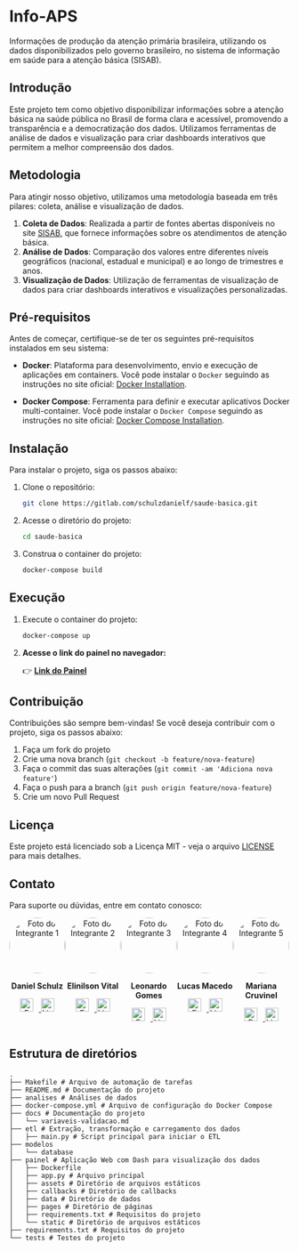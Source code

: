 # Info-APS
Informações de produção da atenção primária brasileira, utilizando os dados disponibilizados pelo governo brasileiro, no sistema de informação em saúde para a atenção básica (SISAB).

## Introdução

Este projeto tem como objetivo disponibilizar informações sobre a atenção básica na saúde pública no Brasil de forma clara e acessível, promovendo a transparência e a democratização dos dados. Utilizamos ferramentas de análise de dados e visualização para criar dashboards interativos que permitem a melhor compreensão dos dados.


## Metodologia
Para atingir nosso objetivo, utilizamos uma metodologia baseada em três pilares: coleta, análise e visualização de dados.

1. **Coleta de Dados**: Realizada a partir de fontes abertas disponíveis no site [SISAB](https://sisab.saude.gov.br/), que fornece informações sobre os atendimentos de atenção básica.
2. **Análise de Dados**: Comparação dos valores entre diferentes níveis geográficos (nacional, estadual e municipal) e ao longo de trimestres e anos.
3. **Visualização de Dados**: Utilização de ferramentas de visualização de dados para criar dashboards interativos e visualizações personalizadas.


## Pré-requisitos
Antes de começar, certifique-se de ter os seguintes pré-requisitos instalados em seu sistema:

- **Docker**: Plataforma para desenvolvimento, envio e execução de aplicações em containers. Você pode instalar o `Docker` seguindo as instruções no site oficial: [Docker Installation](https://docs.docker.com/get-docker/).

- **Docker Compose**: Ferramenta para definir e executar aplicativos Docker multi-container. Você pode instalar o `Docker Compose` seguindo as instruções no site oficial: [Docker Compose Installation](https://docs.docker.com/compose/install/).

## Instalação

Para instalar o projeto, siga os passos abaixo:

1. Clone o repositório:
   ```sh
   git clone https://gitlab.com/schulzdanielf/saude-basica.git
    ```

2. Acesse o diretório do projeto:
    ```sh
    cd saude-basica
    ```

3. Construa o container do projeto:
    ```sh
    docker-compose build
    ```

## Execução

1. Execute o container do projeto:
    ```sh
    docker-compose up
    ```

2. **Acesse o link do painel no navegador:**

    👉 [**Link do Painel**](http://localhost:8000)
    
## Contribuição

Contribuições são sempre bem-vindas! Se você deseja contribuir com o projeto, siga os passos abaixo:

1. Faça um fork do projeto
2. Crie uma nova branch (`git checkout -b feature/nova-feature`)
3. Faça o commit das suas alterações (`git commit -am 'Adiciona nova feature'`)
4. Faça o push para a branch (`git push origin feature/nova-feature`)
5. Crie um novo Pull Request

## Licença

Este projeto está licenciado sob a Licença MIT - veja o arquivo [LICENSE](LICENSE) para mais detalhes.

## Contato

Para suporte ou dúvidas, entre em contato conosco:


<div style="display: flex; justify-content: space-around;"> <div style="text-align: center;"> <img src="painel/assets/daniel.png" alt="Foto do Integrante 1" style="border-radius: 50%; width: 100px;"> <p><strong>Daniel Schulz</strong></p> <p> <a href="mailto:danielfs0@hotmail.com"> <img src="painel/assets/email.png" alt="Email" style="width: 24px; margin-right: 10px;"> </a> <a href="https://www.linkedin.com/in/daniel-schulz-ab59a0150/ "> <img src="painel/assets/linkedin.png" alt="LinkedIn" style="width: 24px;"> </a> </p> </div> <div style="text-align: center;"> <img src="painel/assets/vital.png" alt="Foto do Integrante 2" style="border-radius: 50%; width: 100px;"> <p><strong>Elinilson Vital</strong></p> <p> <a href="mailto:vital@usp.br"> <img src="painel/assets/email.png" alt="Email" style="width: 24px; margin-right: 10px;"> </a> <a href="https://www.linkedin.com/in/elinilson-vital-437b81/ "> <img src="painel/assets/linkedin.png" alt="LinkedIn" style="width: 24px;"> </a> </p> </div> <div style="text-align: center;"> <img src="painel/assets/leonardo.png" alt="Foto do Integrante 3" style="border-radius: 50%; width: 100px;"> <p><strong>Leonardo Gomes</strong></p> <p> <a href="mailto:leonardogomes@ime.usp.br"> <img src="painel/assets/email.png" alt="Email" style="width: 24px; margin-right: 10px;"> </a> <a href="https://www.linkedin.com/in/leosilvagomes/"> <img src="painel/assets/linkedin.png" alt="LinkedIn" style="width: 24px;"> </a> </p> </div> <div style="text-align: center;"> <img src="painel/assets/lucas.png" alt="Foto do Integrante 4" style="border-radius: 50%; width: 100px;"> <p><strong>Lucas Macedo</strong></p> <p> <a href="mailto:lucnunmacedo@usp.br "> <img src="painel/assets/email.png" alt="Email" style="width: 24px; margin-right: 10px;"> </a> <a href="https://www.linkedin.com/in/lucnun/"> <img src="painel/assets/linkedin.png" alt="LinkedIn" style="width: 24px;"> </a> </p> </div> <div style="text-align: center;"> <img src="painel/assets/mariana.png" alt="Foto do Integrante 5" style="border-radius: 50%; width: 100px;"> <p><strong>Mariana Cruvinel</strong></p> <p> <a href="mailto:mariana.valerio2@hotmail.com"> <img src="painel/assets/email.png" alt="Email" style="width: 24px; margin-right: 10px;"> </a> <a href="https://www.linkedin.com/in/mariana-cruvinel/"> <img src="painel/assets/linkedin.png" alt="LinkedIn" style="width: 24px;"> </a> </p> </div> </div>


## Estrutura de diretórios
```
.
├── Makefile # Arquivo de automação de tarefas
├── README.md # Documentação do projeto
├── analises # Análises de dados
├── docker-compose.yml # Arquivo de configuração do Docker Compose
├── docs # Documentação do projeto
│   └── variaveis-validacao.md
├── etl # Extração, transformação e carregamento dos dados
│   ├── main.py # Script principal para iniciar o ETL
├── modelos
│   └── database
├── painel # Aplicação Web com Dash para visualização dos dados
│   ├── Dockerfile
│   ├── app.py # Arquivo principal
│   ├── assets # Diretório de arquivos estáticos
│   ├── callbacks # Diretório de callbacks
│   ├── data # Diretório de dados
│   ├── pages # Diretório de páginas
│   ├── requirements.txt # Requisitos do projeto
│   └── static # Diretório de arquivos estáticos
├── requirements.txt # Requisitos do projeto
└── tests # Testes do projeto
```
